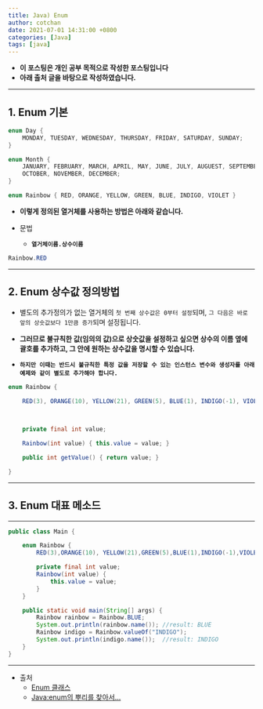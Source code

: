 ```yaml
---
title: Java) Enum
author: cotchan
date: 2021-07-01 14:31:00 +0800
categories: [Java]
tags: [java]   
---
```


+ **이 포스팅은 개인 공부 목적으로 작성한 포스팅입니다**
+ **아래 출처 글을 바탕으로 작성하였습니다.**

---

## 1. Enum 기본

```java
enum Day {
	MONDAY, TUESDAY, WEDNESDAY, THURSDAY, FRIDAY, SATURDAY, SUNDAY;
}

enum Month {
	JANUARY, FEBRUARY, MARCH, APRIL, MAY, JUNE, JULY, AUGUEST, SEPTEMBER,
	OCTOBER, NOVEMBER, DECEMBER;
}

enum Rainbow { RED, ORANGE, YELLOW, GREEN, BLUE, INDIGO, VIOLET }
```

+ **이렇게 정의된 열거체를 사용하는 방법은 아래와 같습니다.**

+ 문법
  + **`열거체이름.상수이름`**

```java
Rainbow.RED
```


---

## 2. Enum 상수값 정의방법

+ 별도의 추가정의가 없는 열거체의 `첫 번째 상수값은 0부터 설정`되며, `그 다음은 바로 앞의 상숫값보다 1만큼 증가`되며 설정됩니다.

+ **그러므로 불규칙한 값(임의의 값)으로 상숫값을 설정하고 싶으면 상수의 이름 옆에 괄호를 추가하고, 그 안에 원하는 상수값을 명시할 수 있습니다.**

+ **`하지만 이때는 반드시 불규칙한 특정 값을 저장할 수 있는 인스턴스 변수와 생성자를 아래 예제와 같이 별도로 추가해야 합니다.`**


```java
enum Rainbow {

    RED(3), ORANGE(10), YELLOW(21), GREEN(5), BLUE(1), INDIGO(-1), VIOLET(-11);

 

    private final int value;

    Rainbow(int value) { this.value = value; }

    public int getValue() { return value; }

}
```

---

## 3. Enum 대표 메소드


---

```java
public class Main {

    enum Rainbow {
        RED(3),ORANGE(10), YELLOW(21),GREEN(5),BLUE(1),INDIGO(-1),VIOLET(-11);

        private final int value;
        Rainbow(int value) {
            this.value = value;
        }
    }

    public static void main(String[] args) {
        Rainbow rainbow = Rainbow.BLUE;
        System.out.println(rainbow.name()); //result: BLUE
        Rainbow indigo = Rainbow.valueOf("INDIGO");
        System.out.println(indigo.name());  //result: INDIGO
    }
}

```

---

+ 출처
  + [Enum 클래스](http://tcpschool.com/java/java_api_enum)
  + [Java:enum의 뿌리를 찾아서...](https://www.nextree.co.kr/p11686/)
